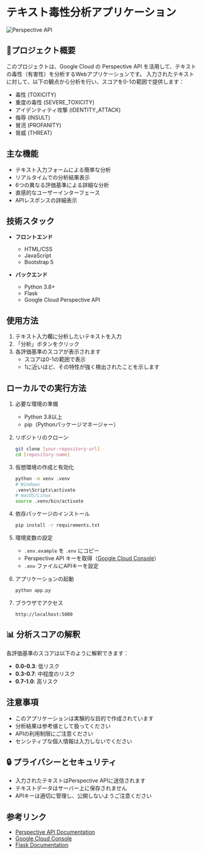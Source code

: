 # テキスト毒性分析アプリケーション

![Perspective API](https://www.gstatic.com/cloud/images/products/logos/perspective.png)

## 📝プロジェクト概要

このプロジェクトは、Google Cloud の Perspective API を活用して、テキストの毒性（有害性）を分析するWebアプリケーションです。
入力されたテキストに対して、以下の観点から分析を行い、スコアを0-1の範囲で提供します：

- 毒性 (TOXICITY)
- 重度の毒性 (SEVERE_TOXICITY)
- アイデンティティ攻撃 (IDENTITY_ATTACK)
- 侮辱 (INSULT)
- 冒涜 (PROFANITY)
- 脅威 (THREAT)

## 主な機能

- テキスト入力フォームによる簡単な分析
- リアルタイムでの分析結果表示
- 6つの異なる評価基準による詳細な分析
- 直感的なユーザーインターフェース
- APIレスポンスの詳細表示

## 技術スタック

- **フロントエンド**
  - HTML/CSS
  - JavaScript
  - Bootstrap 5

- **バックエンド**
  - Python 3.8+
  - Flask
  - Google Cloud Perspective API

## 使用方法

1. テキスト入力欄に分析したいテキストを入力
2. 「分析」ボタンをクリック
3. 各評価基準のスコアが表示されます
   - スコアは0-1の範囲で表示
   - 1に近いほど、その特性が強く検出されたことを示します

## ローカルでの実行方法

1. 必要な環境の準備
   - Python 3.8以上
   - pip（Pythonパッケージマネージャー）

2. リポジトリのクローン
   ```bash
   git clone [your-repository-url]
   cd [repository-name]
   ```

3. 仮想環境の作成と有効化
   ```bash
   python -m venv .venv
   # Windows
   .venv\Scripts\activate
   # macOS/Linux
   source .venv/bin/activate
   ```

4. 依存パッケージのインストール
   ```bash
   pip install -r requirements.txt
   ```

5. 環境変数の設定
   - `.env.example` を `.env` にコピー
   - Perspective API キーを取得（[Google Cloud Console](https://console.cloud.google.com/)）
   - `.env` ファイルにAPIキーを設定

6. アプリケーションの起動
   ```bash
   python app.py
   ```

7. ブラウザでアクセス
   ```
   http://localhost:5000
   ```

## 📊 分析スコアの解釈

各評価基準のスコアは以下のように解釈できます：

- **0.0-0.3**: 低リスク
- **0.3-0.7**: 中程度のリスク
- **0.7-1.0**: 高リスク

## 注意事項

- このアプリケーションは実験的な目的で作成されています
- 分析結果は参考値として扱ってください
- APIの利用制限にご注意ください
- センシティブな個人情報は入力しないでください

## 🔒 プライバシーとセキュリティ

- 入力されたテキストはPerspective APIに送信されます
- テキストデータはサーバー上に保存されません
- APIキーは適切に管理し、公開しないようご注意ください


## 参考リンク

- [Perspective API Documentation](https://developers.perspectiveapi.com/s/docs)
- [Google Cloud Console](https://console.cloud.google.com/)
- [Flask Documentation](https://flask.palletsprojects.com/) 
